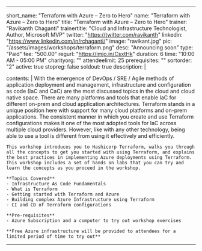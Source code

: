 ---

short_name: "Terraform with Azure – Zero to Hero"
name: "Terraform with Azure – Zero to Hero"
title: "Terraform with Azure – Zero to Hero"
trainer: "Ravikanth Chaganti"
trainertitle: "Cloud and Infrastructure Technologist, Author, Microsoft MVP"
twitter: "https://twitter.com/ravikanth"
linkedin: "https://www.linkedin.com/in/rchaganti/"
image: "ravikant.jpg"
pic: "/assets/images/workshops/terraform.png"
desc: "Announcing soon"
type: "Paid"
fee: "500.00"
regurl: "https://imjo.in/CsxtHk"
duration: 6
time: "10:00 AM - 05:00 PM"
charityorg: ""
attendeelimit: 25
prerequisites: ""
sortorder: "2"
active: true
stopreg: false
soldout: true
description: |
    
    
contents: |
    With the emergence of DevOps / SRE / Agile methods of application deployment and management, infrastructure and configuration as code (IaC and CaC) are the most discussed topics in the cloud and cloud native space. There are many platforms and tools that enable IaC for different on-prem and cloud application architectures. Terraform stands in a unique position here with support for many cloud platforms and on-prem applications. The consistent manner in which you create and use Terraform configurations makes it one of the most adopted tools for IaC across multiple cloud providers. However, like with any other technology, being able to use a tool is different from using it effectively and efficiently.

    This workshop introduces you to Hashicorp Terraform, walks you through all the concepts to get you started with using Terraform, and explains the best practices in implementing Azure deployments using Terraform. This workshop includes a set of hands on labs that you can try and learn the concepts as you proceed in the workshop.

    **Topics Covered**
    - Infrastructure As Code Fundamentals
    - What is Terraform
    - Getting started with Terraform and Azure
    - Building complex Azure Infrastructure using Terraform
    - CI and CD of Terraform configurations

    **Pre-requisites**
    - Azure Subscription and a computer to try out workshop exercises
    
    **Free Azure infrastructure will be provided to attendees for a limited period of time to try out**
---